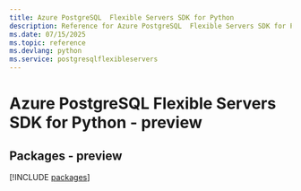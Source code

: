 ```yaml
---
title: Azure PostgreSQL  Flexible Servers SDK for Python
description: Reference for Azure PostgreSQL  Flexible Servers SDK for Python
ms.date: 07/15/2025
ms.topic: reference
ms.devlang: python
ms.service: postgresqlflexibleservers
---
```

# Azure PostgreSQL  Flexible Servers SDK for Python - preview
## Packages - preview
[!INCLUDE [packages](postgresql--flexible-servers-index.md)]
